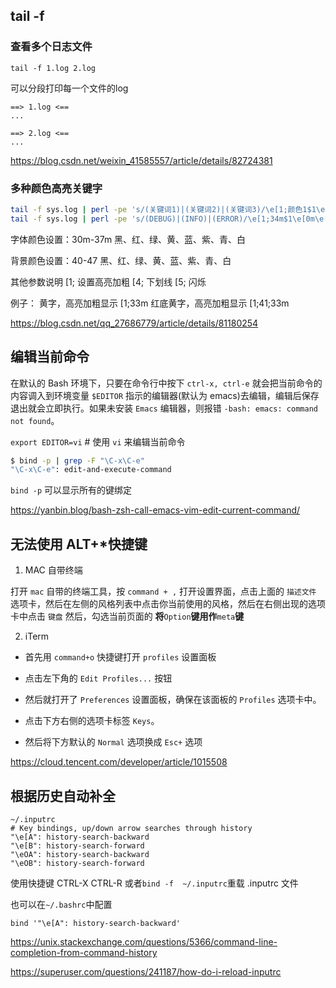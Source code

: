 ## tail -f

### 查看多个日志文件

`tail -f 1.log 2.log`

可以分段打印每一个文件的log

```
==> 1.log <==
...

==> 2.log <==
...
```

https://blog.csdn.net/weixin_41585557/article/details/82724381

### 多种颜色高亮关键字

```bash
tail -f sys.log | perl -pe 's/(关键词1)|(关键词2)|(关键词3)/\e[1;颜色1$1\e[0m\e[1;颜色2$2\e[0m\e[1;颜色3$3\e[0m/g' 
tail -f sys.log | perl -pe 's/(DEBUG)|(INFO)|(ERROR)/\e[1;34m$1\e[0m\e[1;33m$2\e[0m\e[1;31m$3\e[0m/g'
```

字体颜色设置：30m-37m 黑、红、绿、黄、蓝、紫、青、白

背景颜色设置：40-47 黑、红、绿、黄、蓝、紫、青、白

其他参数说明
[1; 设置高亮加粗
[4; 下划线
[5; 闪烁

例子：
黄字，高亮加粗显示
[1;33m
红底黄字，高亮加粗显示
[1;41;33m

https://blog.csdn.net/qq_27686779/article/details/81180254

## 编辑当前命令

在默认的 Bash 环境下，只要在命令行中按下 `ctrl-x, ctrl-e` 就会把当前命令的内容调入到环境变量 `$EDITOR` 指示的编辑器(默认为 emacs)去编辑，编辑后保存退出就会立即执行。如果未安装 `Emacs` 编辑器，则报错 `-bash: emacs: command not found`。

`export EDITOR=vi` # 使用 `vi` 来编辑当前命令

```bash
$ bind -p | grep -F "\C-x\C-e"
"\C-x\C-e": edit-and-execute-command
```

`bind -p` 可以显示所有的键绑定

https://yanbin.blog/bash-zsh-call-emacs-vim-edit-current-command/

## 无法使用 ALT+*快捷键

1. MAC 自带终端

打开 `mac` 自带的终端工具，按 `command + ,` 打开设置界面，点击上面的 `描述文件` 选项卡，然后在左侧的风格列表中点击你当前使用的风格，然后在右侧出现的选项卡中点击 `键盘` 然后，勾选当前页面的 **将**`Option`**键用作**`meta`**键**

2. iTerm

- 首先用 `command+o` 快捷键打开 `profiles` 设置面板

- 点击左下角的 `Edit Profiles...` 按钮

- 然后就打开了 `Preferences` 设置面板，确保在该面板的 `Profiles` 选项卡中。

- 点击下方右侧的选项卡标签 `Keys`。

- 然后将下方默认的 `Normal` 选项换成 `Esc+` 选项

https://cloud.tencent.com/developer/article/1015508

## 根据历史自动补全

```
~/.inputrc
# Key bindings, up/down arrow searches through history
"\e[A": history-search-backward
"\e[B": history-search-forward
"\eOA": history-search-backward
"\eOB": history-search-forward
```

使用快捷键 CTRL-X CTRL-R 或者`bind -f  ~/.inputrc`重载 .inputrc 文件

也可以在`~/.bashrc`中配置

```
bind '"\e[A": history-search-backward'
```

https://unix.stackexchange.com/questions/5366/command-line-completion-from-command-history

https://superuser.com/questions/241187/how-do-i-reload-inputrc